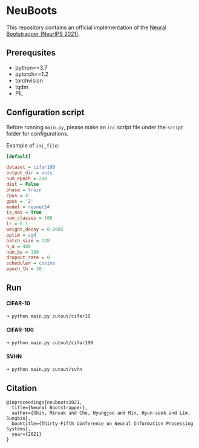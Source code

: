 # NeuBoots

This repository contains an official implementation of the [Neural Bootstrapper (NeurIPS 2021)](https://papers.nips.cc/paper/2021/hash/8abfe8ac9ec214d68541fcb888c0b4c3-Abstract.html).

## Prerequsites

- python==3.7
- pytorch==1.2
- torchvision
- tqdm
- PIL

## Configuration script

Before running `main.py`, please make an `ini` script file under the `script` folder for configurations. 
<!-- For detail config, refer to `script/example.ini`. -->
Example of `ini_file`:

```ini
[default]

dataset = cifar100
output_dir = outs
num_epoch = 200
dist = False
phase = train
cpus = 4
gpus = '2'
model = resnet34
is_nbs = True
num_classes = 100
lr = 0.1
weight_decay = 0.0005
optim = sgd
batch_size = 128
n_a = 400
num_bs = 100
dropout_rate = 0.
scheduler = cosine
epoch_th = 30
```

## Run
#### CIFAR-10
```sh
➜ python main.py cutout/cifar10
```
#### CIFAR-100
```sh
➜ python main.py cutout/cifar100
```
#### SVHN
```sh
➜ python main.py cutout/svhn
```

## Citation
```
@inproceedings{neuboots2021,
  title={Neural Bootstrapper},
  author={Shin, Minsuk and Cho, Hyungjoo and Min, Hyun-seok and Lim, Sungbin},
  booktitle={Thirty-Fifth Conference on Neural Information Processing Systems},
  year={2021}
}
```
